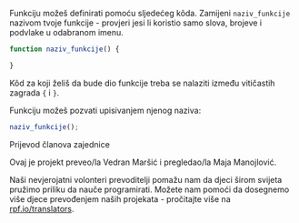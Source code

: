 Funkciju možeš definirati pomoću sljedećeg kôda. Zamijeni `naziv_funkcije` nazivom tvoje funkcije - provjeri jesi li koristio samo slova, brojeve i podvlake u odabranom imenu.

```javascript
function naziv_funkcije() {

}
```

Kôd za koji želiš da bude dio funkcije treba se nalaziti između vitičastih zagrada `{` i `}`.

Funkciju možeš pozvati upisivanjem njenog naziva:

```javascript
naziv_funkcije();
```

Prijevod članova zajednice

Ovaj je projekt preveo/la Vedran Maršić i pregledao/la Maja Manojlović.

Naši nevjerojatni volonteri prevoditelji pomažu nam da djeci širom svijeta pružimo priliku da nauče programirati. Možete nam pomoći da dosegnemo više djece prevođenjem naših projekata - pročitajte više na [rpf.io/translators](https://rpf.io/translators).
